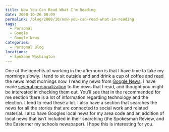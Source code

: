 ```yaml
---
title: Now You Can Read What I'm Reading
date: 2008-10-26 00:09
permalink: /blog/2008/10/now-you-can-read-what-im-reading
tags:
  - Personal
  - Google
  - Google News
categories:
  - Personal Blog
locations: 
  - Spokane Washington
---
```


One of the benefits of working in the afternoon is that I have time to take my mornings slowly. I tend to sit outside and and drink a cup of coffee and read the news most mornings now. I read my news from [Google News][1]. I have made [several personalization][2] to the news that I read, and thought you might be interested in checking them out. You’ll see that in the recommended for me section there is a lot of information regarding technology and the election. I tend to read these a lot. I also have a section that searches the news for all the stories that are connected to social work and related material. I also have Googles local news for my area code and an addition of local news that isn’t included in their searching (the Spokesman Review, and the Easterner my schools newspaper). I hope this is interesting for you.

   [1]: http://news.google.com/ (Google News)
   [2]: http://news.google.com/news?ned=%3AePkh8BM9E2IRYipIFZLnEgguyM9OzEvVUQh31FEIDXY0YHFitbQ0MjD12DxXQ4gV6BQDFpDq1By4a1JBwiVAYZhTioWOMXJxB-cnZybmKITnF2VrbWFUQuYqKfgHKSh5lOYm5ikEpxaVZSanQsX8HIPDoazEksz8PKAOx-JikFYQTyE_TQHTnODkjPz8HCQ5qLgn3CznxOJUZB1gvm9iXmI6zF6YToWg1OLUxKLkDC2gKQZsQvJassWZJalW5eXleqmJxSWpRXmpRfl5OZl5qXrJ-bn6QmpaKmAFGSUlBVb6-iB1xcAgTC0G-q0otSwztRysDhY5RgIhcvcuxnCIlhxMeM9Qt_Oe8y82YFj-YmPNyU9OBNLMRanJAI5jdf4 (Personalized Google News)
